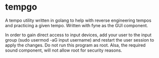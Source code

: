 # tempgo
A tempo utility written in golang to help with reverse engineering tempos and practicing a given tempo. Written with fyne as the GUI component.

In order to gain direct access to input devices, add your user to the input group (sudo usermod -aG input username) and restart the user session to apply the changes. Do not run this program as root. Alsa, the required sound component, will not allow root for security reasons.
